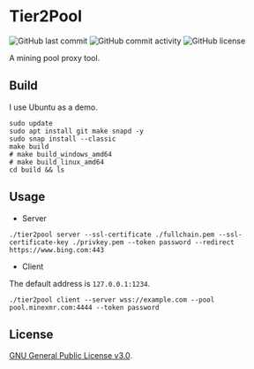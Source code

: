 # Tier2Pool

![GitHub last commit](https://img.shields.io/github/last-commit/tier2pool/tier2pool?style=flat-square)
![GitHub commit activity](https://img.shields.io/github/commit-activity/m/tier2pool/tier2pool?style=flat-square)
![GitHub license](https://img.shields.io/github/license/tier2pool/tier2pool?style=flat-square)

A mining pool proxy tool.

## Build

I use Ubuntu as a demo.

```shell
sudo update
sudo apt install git make snapd -y
sudo snap install --classic
make build
# make build_windows_amd64
# make build_linux_amd64
cd build && ls
```

## Usage

- Server

```shell
./tier2pool server --ssl-certificate ./fullchain.pem --ssl-certificate-key ./privkey.pem --token password --redirect https://www.bing.com:443
```

- Client

The default address is `127.0.0.1:1234`.

```shell
./tier2pool client --server wss://example.com --pool pool.minexmr.com:4444 --token password
```

## License

[GNU General Public License v3.0](LICENSE).
